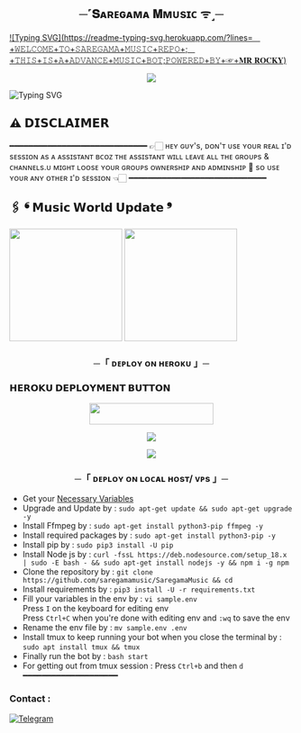 <h2 align="center">
    ─˹𝐒ᴀʀ‌‌ᴇɢᴀмᴀ 𝐌мᴜѕɪᴄ ᯤ‌˼─

</h2>

[![Typing SVG](https://readme-typing-svg.herokuapp.com/?lines=ㅤ+𝚆𝙴𝙻𝙲𝙾𝙼𝙴+𝚃𝙾+𝚂𝙰𝚁𝙴𝙶𝙰𝙼𝙰+𝙼𝚄𝚂𝙸𝙲+𝚁𝙴𝙿𝙾+;ㅤ+𝚃𝙷𝙸𝚂+𝙸𝚂+𝙰+𝙰𝙳𝚅𝙰𝙽𝙲𝙴+𝙼𝚄𝚂𝙸𝙲+𝙱𝙾𝚃;𝙿𝙾𝚆𝙴𝚁𝙴𝙳+𝙱𝚈+☞+𝐌𝐑 𝐑𝐎𝐂𝐊𝐘)](https://github.com/saregamamusic/SaregamaMusic)



<p align="center">
  <img src="https://graph.org/file/c61b0474536561616b0a9-88166664659d4173c9.jpg">
</p>



![Typing SVG](https://readme-typing-svg.herokuapp.com/?lines=𝗙𝗢𝗥𝗞+𝗧𝗛𝗜𝗦+𝗥𝗘𝗣𝗢+𝗕𝗘𝗙𝗢𝗥𝗘+𝗗𝗘𝗣𝗟𝗢𝗬)

## ⚠️ 𝗗𝗜𝗦𝗖𝗟𝗔𝗜𝗠𝗘𝗥
━━━━━━━━━━━━━━━━━━━━━━━━━━━━━
👉🏻 ʜᴇʏ ɢᴜʏ's, ᴅᴏɴ'ᴛ ᴜsᴇ ʏᴏᴜʀ ʀᴇᴀʟ ɪ'ᴅ sᴇssɪᴏɴ ᴀs ᴀ ᴀssɪsᴛᴀɴᴛ ʙᴄᴏᴢ ᴛʜᴇ ᴀssɪsᴛᴀɴᴛ ᴡɪʟʟ ʟᴇᴀᴠᴇ ᴀʟʟ ᴛʜᴇ ɢʀᴏᴜᴘs & ᴄʜᴀɴɴᴇʟs.ᴜ  ᴍɪɢʜᴛ ʟᴏᴏsᴇ ʏᴏᴜʀ ɢʀᴏᴜᴘs ᴏᴡɴᴇʀsʜɪᴘ ᴀɴᴅ ᴀᴅᴍɪɴsʜɪᴘ 🥺 sᴏ ᴜsᴇ ʏᴏᴜʀ ᴀɴʏ ᴏᴛʜᴇʀ ɪ'ᴅ sᴇssɪᴏɴ 👈🏻
━━━━━━━━━━━━━━━━━━━━━━━━━━━━━


## 🖇 ❛ 𝗠𝘂𝘀𝗶𝗰 𝗪𝗼𝗿𝗹𝗱 𝗨𝗽𝗱𝗮𝘁𝗲 ❜

<p>
<a href="https://t.me/SaregamaMusic_bot"><img src="https://img.shields.io/badge/SAREGAMA%20MUSIC%20Bot-blueviolet?style=for-the-badge&logo=appveyor" width="200""/></a>
<a href="https://t.me/BabyMusicsBot-Gen"><img src="https://img.shields.io/badge/BABY%20MUSIC%20Bot-blueviolet?style=for-the-badge&logo=appveyor" width="200""/></a>


<h3 align="center">
    ─「 ᴅᴇᴩʟᴏʏ ᴏɴ ʜᴇʀᴏᴋᴜ 」─

<h3> 𝗛𝗘𝗥𝗢𝗞𝗨 𝗗𝗘𝗣𝗟𝗢𝗬𝗠𝗘𝗡𝗧 𝗕𝗨𝗧𝗧𝗢𝗡 </h3>
</h3>


<p align="center"><a href="https://dashboard.heroku.com/new?template=https://github.com/saregamamusic/SaregamaMusic"> <img src="https://img.shields.io/badge/Deploy%20On%20Heroku-green?style=for-the-badge&logo=heroku" width="220" height="38.45"/></a></p>



<p align="center">
<a href="https://telegram.me/MR_ROCKY_TZ"><img src="https://img.shields.io/badge/-☆𝐃𝐌 𝐓𝐎 𝐌𝐑 𝐑𝐎𝐂𝐊𝐘%20☆-blue.svg?style=for-the-badge&logo=Telegram"></a>
</p>
<p align="center">
<a href="https://t.me/Music_World_Update"><img src="https://img.shields.io/badge/-☆𝐔𝐏𝐃𝐀𝐓𝐄%20☆-blue.svg?style=for-the-badge&logo=Telegram"></a>
</p>
<h3 align="center">
    ─「 ᴅᴇᴩʟᴏʏ ᴏɴ ʟᴏᴄᴀʟ ʜᴏsᴛ/ ᴠᴘs 」─
</h3>

- Get your [Necessary Variables](https://github.com/saregamamusic/SaregamaMusic/blob/master/sample.env)
- Upgrade and Update by :
`sudo apt-get update && sudo apt-get upgrade -y`
- Install Ffmpeg by :
`sudo apt-get install python3-pip ffmpeg -y`
- Install required packages by :
`sudo apt-get install python3-pip -y`
- Install pip by :
`sudo pip3 install -U pip`
- Install Node js by :
`curl -fssL https://deb.nodesource.com/setup_18.x | sudo -E bash - && sudo apt-get install nodejs -y && npm i -g npm`
- Clone the repository by :
`git clone https://github.com/saregamamusic/SaregamaMusic && cd `
- Install requirements by :
`pip3 install -U -r requirements.txt`
- Fill your variables in the env by :
`vi sample.env`<br>
Press `I` on the keyboard for editing env<br>
Press `Ctrl+C` when you're done with editing env and `:wq` to save the env<br>
- Rename the env file by :
`mv sample.env .env`
- Install tmux to keep running your bot when you close the terminal by :
`sudo apt install tmux && tmux`
- Finally run the bot by :
`bash start`
- For getting out from tmux session : Press `Ctrl+b` and then `d`<br>
━━━━━━━━━━━━━━━━━━━━
### Contact :
<a href="https://telegram.me/MR_ROCKY_TZ"><img title="Telegram" src="https://img.shields.io/badge/Telegram-%23000000.svg?&style=for-the-badge&logo=telegram&logoColor=61DAFB"></a>
